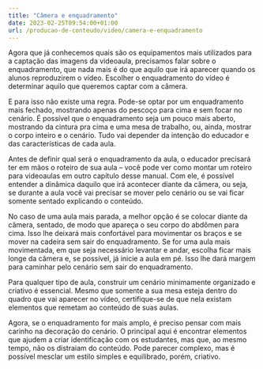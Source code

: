 ```yaml
---
title: "Câmera e enquadramento"
date: 2023-02-25T09:54:00+01:00
url: /producao-de-conteudo/video/camera-e-enquadramento
---
```


Agora que já conhecemos quais são os equipamentos mais utilizados para a captação das imagens da videoaula, precisamos falar sobre o enquadramento, que nada mais é do que aquilo que irá aparecer quando os alunos reproduzirem o vídeo. Escolher o enquadramento do vídeo é determinar aquilo que queremos captar com a câmera.

E para isso não existe uma regra. Pode-se optar por um enquadramento mais fechado, mostrando apenas do pescoço para cima e sem focar no cenário. É possível que o enquadramento seja um pouco mais aberto, mostrando da cintura pra cima e uma mesa de trabalho, ou, ainda, mostrar o corpo inteiro e o cenário. Tudo vai depender da intenção do educador e das características de cada aula.

Antes de definir qual será o enquadramento da aula, o educador precisará ter em mãos o roteiro de sua aula – você pode ver como montar um roteiro para videoaulas em outro capítulo desse manual. Com ele, é possível entender a dinâmica daquilo que irá acontecer diante da câmera, ou seja, se durante a aula você vai precisar se mover pelo cenário ou se vai ficar somente sentado explicando o conteúdo.

No caso de uma aula mais parada, a melhor opção é se colocar diante da câmera, sentado, de modo que apareça o seu corpo do abdômen para cima. Isso lhe deixará mais confortável para movimentar os braços e se mover na cadeira sem sair do enquadramento. Se for uma aula mais movimentada, em que seja necessário levantar e andar, escolha ficar mais longe da câmera e, se possível, já inicie a aula em pé. Isso lhe dará margem para caminhar pelo cenário sem sair do enquadramento.

Para qualquer tipo de aula, construir um cenário minimamente organizado e criativo é essencial. Mesmo que somente a sua mesa esteja dentro do quadro que vai aparecer no vídeo, certifique-se de que nela existam elementos que remetam ao conteúdo de suas aulas. 

Agora, se o enquadramento for mais amplo, é preciso pensar com mais carinho na decoração do cenário. O principal aqui é encontrar elementos que ajudem a criar identificação com os estudantes, mas que, ao mesmo tempo, não os distraiam do conteúdo. Pode parecer complexo, mas é possível mesclar um estilo simples e equilibrado, porém, criativo.